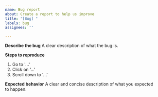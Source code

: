 ```yaml
---
name: Bug report
about: Create a report to help us improve
title: "[Bug] "
labels: bug
assignees: ''

---
```


**Describe the bug**
A clear description of what the bug is.

**Steps to reproduce**
1. Go to '...'
2. Click on '...'
3. Scroll down to '...'

**Expected behavior**
A clear and concise description of what you expected to happen.
